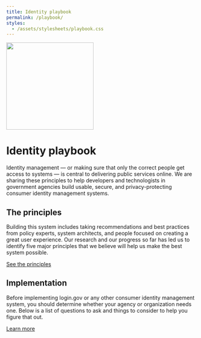 ```yaml
---
title: Identity playbook
permalink: /playbook/
styles:
  - /assets/stylesheets/playbook.css
---
```


<div class="bg-navy mb-40p">
  <div class="container cntnr-wide px2 py3">
    <img alt="" width="231" class="mt1 mx4 right md-show" src="{{ '/assets/img/playbook-landing.svg' | prepend: site.baseurl }}">
    <h1 class="h2 mt1 white">Identity playbook</h1>
    <p class="pt4 md-pt2 h4 overflow-hidden white line-height-3 fs-lead">
      Identity management — or making sure that only the correct people get access to systems — is central to delivering public services online. We are sharing these principles to help developers and technologists in government agencies build usable, secure, and privacy-protecting consumer identity management systems.
    </p>
  </div>
</div>

<div class="bg-white">
  <div class="container cntnr-wide px2 pb3">
    <div class="clearfix mxn3">
      <div class="sm-col sm-col-6 px3">
        <h2 class="h4 mt0 blue">The principles</h2>
        <p>Building this system includes taking recommendations and best practices from policy experts, system architects, and people focused on creating a great user experience. Our research and our progress so far has led us to identify five major principles that we believe will help us make the best system possible.</p>
        <p><a href="{{ '/playbook/principles/' | relative_url }}" class="btn btn-primary btn-wide mb2">See the principles</a></p>
      </div>
      <div class="sm-col sm-col-6 px3">
        <h2 class="h4 mt0 blue">Implementation</h2>
        <p>Before implementing login.gov or any other consumer identity management system, you should determine whether your agency or organization needs one. Below is a list of questions to ask and things to consider to help you figure that out.</p>
        <p><a href="{{ '/playbook/implementation/' | relative_url }}" class="btn btn-primary btn-wide mb2">Learn more</a></p>
      </div>
    </div>
  </div>
</div>
